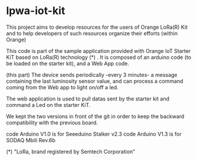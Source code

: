 # lpwa-iot-kit
This project aims to develop resources for the users of Orange LoRa(R) Kit and to help developers of such resources organize their efforts (within Orange)

This code is part of the sample application provided with Orange IoT Starter KiT based on LoRa(R) technology (*) .
It is composed of an arduino code (to be loaded on the starter kit), and a Web App code.

(this part) The device sends periodically -every 3 minutes- a message containing the last luminosity sensor value, and can process a command coming from the Web app to light on/off a led.

The web application is used to pull datas sent by the starter kit and command a Led on the starter KiT.

We kept the two versions in front of the git in order to keep the backward compatibility with the previous board.

  code Arduino V1.0 is for Seeeduino Stalker v2.3
  code Arduino V1.3 is for SODAQ Mbili Rev.6b
  
(*) "LoRa, brand registered by Semtech Corporation"
